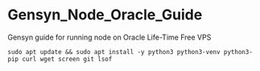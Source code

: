 # Gensyn_Node_Oracle_Guide
Gensyn guide for running node on Oracle Life-Time Free VPS

```sudo apt update && sudo apt install -y python3 python3-venv python3-pip curl wget screen git lsof```
